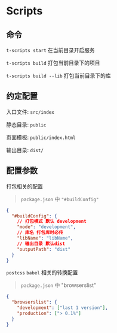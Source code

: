 # Scripts

## 命令

`t-scripts start` 在当前目录开启服务

`t-scripts build` 打包当前目录下的项目

`t-scripts build --lib` 打包当前目录下的库

## 约定配置

入口文件: `src/index`

静态目录: `public`

页面模板: `public/index.html`

输出目录: `dist/`

## 配置参数

打包相关的配置

> `package.json` 中 `"#buildConfig"`

```json
{
  "#buildConfig": {
    // 打包模式 默认 development
    "mode": "development",
    // 库名 打包库时必传
    "libName": "libName",
    // 输出目录 默认dist
    "outputPath": "dist"
  }
}
```

`postcss` `babel` 相关的转换配置

> `package.json` 中 "browserslist"

```json
{
  "browserslist": {
    "development": ["last 1 version"],
    "production": ["> 0.1%"]
  }
}
```
